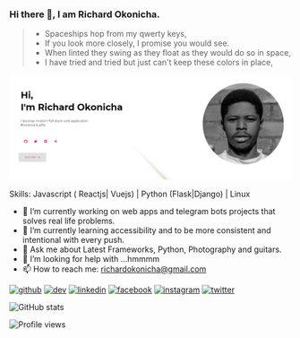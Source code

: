 
<!--
**konichar/konichar** is a ✨ _special_ ✨ repository because its `README.md` (this file) appears on your GitHub profile.
-->


### Hi there 👋, I am Richard Okonicha.


 > * Spaceships hop from my qwerty keys,
 > * If you look more closely, I promise you would see.
 > * When linted they swing as they float as they would do so in space,
 > * I have tried and tried but just can't keep these colors in place,


![not just in space](https://raw.githubusercontent.com/konichar/konichar/master/konich.png)


Skills: Javascript ( Reactjs| Vuejs) | Python (Flask|Django) | Linux 

- 🔭 I’m currently working on web apps and telegram bots projects that solves real life problems.
- 🌱 I’m currently learning accessibility and to be more consistent and intentional with every push.
- 💬 Ask me about Latest Frameworks, Python, Photography and guitars. 
- 🤔 I’m looking for help with ...hmmmm
- 📫 How to reach me: richardokonicha@gmail.com 



[<img src='https://cdn.jsdelivr.net/npm/simple-icons@3.0.1/icons/github.svg' alt='github' height='13'>](https://github.com/konichar)  [<img src='https://cdn.jsdelivr.net/npm/simple-icons@3.0.1/icons/dev-dot-to.svg' alt='dev' height='13'>](https://dev.to/konichar)  [<img src='https://cdn.jsdelivr.net/npm/simple-icons@3.0.1/icons/linkedin.svg' alt='linkedin' height='13'>](https://www.linkedin.com/in/richardokonicha/)  [<img src='https://cdn.jsdelivr.net/npm/simple-icons@3.0.1/icons/facebook.svg' alt='facebook' height='13'>](https://www.facebook.com/richardokonicha)  [<img src='https://cdn.jsdelivr.net/npm/simple-icons@3.0.1/icons/instagram.svg' alt='instagram' height='13'>](https://www.instagram.com/r.e.e.c.h.e.e/)  [<img src='https://cdn.jsdelivr.net/npm/simple-icons@3.0.1/icons/twitter.svg' alt='twitter' height='13'>](https://twitter.com/konichar) 

![GitHub stats](https://github-readme-stats.vercel.app/api?username=konichar&show_icons=true)  

![Profile views](https://gpvc.arturio.dev/konichar)
